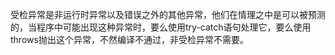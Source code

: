 受检异常是非运行时异常以及错误之外的其他异常，他们在情理之中是可以被预测的，当程序中可能出现这种异常时，要么使用try-catch语句处理它，要么使用throws抛出这个异常，不然编译不通过，非受检异常不需要。